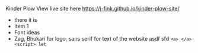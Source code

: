Kinder Plow
View live site here https://j-fink.github.io/kinder-plow-site/ 
* there it is
* Item 1
* Font ideas
* Zag, Bhukari for logo, sans serif for text of the website
asdf  sfd
``` <a> </a> <script> let  ```
